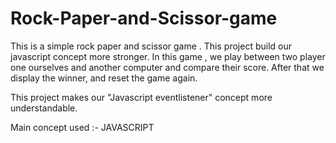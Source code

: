 # Rock-Paper-and-Scissor-game

This is a simple rock paper and scissor game . This project build our javascript concept more stronger.
In this game , we play between two player one ourselves and another computer and compare their score.
After that we display the winner, and reset the game again.

This project makes our "Javascript eventlistener" concept more understandable.

Main concept used :- JAVASCRIPT
